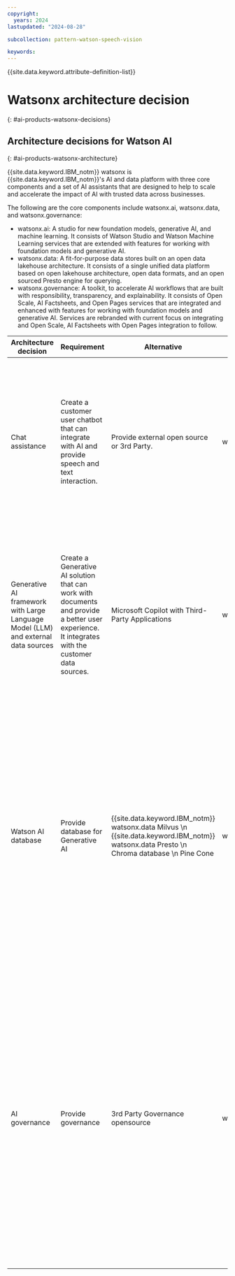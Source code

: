 ```yaml
---
copyright:
  years: 2024
lastupdated: "2024-08-28"

subcollection: pattern-watson-speech-vision

keywords:
---
```

{{site.data.keyword.attribute-definition-list}}

# Watsonx architecture decision
{: #ai-products-watsonx-decisions}

## Architecture decisions for Watson AI
{: #ai-products-watsonx-architecture}

{{site.data.keyword.IBM_notm}} watsonx is {{site.data.keyword.IBM_notm}}'s AI and data platform with three core components and a set of AI assistants that are designed to help to scale and accelerate the impact of AI with trusted data across businesses.

The following are the core components include watsonx.ai, watsonx.data, and watsonx.governance:

* watsonx.ai: A studio for new foundation models, generative AI, and machine learning. It consists of Watson Studio and Watson Machine Learning services that are extended with features for working with foundation models and generative AI.
* watsonx.data: A fit-for-purpose data stores built on an open data lakehouse architecture. It consists of a single unified data platform based on open lakehouse architecture, open data formats, and an open sourced Presto engine for querying.
* watsonx.governance: A toolkit, to accelerate AI workflows that are built with responsibility, transparency, and explainability. It consists of Open Scale, AI Factsheets, and Open Pages services that are integrated and enhanced with features for working with foundation models and generative AI. Services are rebranded with current focus on integrating and Open Scale, AI Factsheets with Open Pages integration to follow.

| Architecture decision                            | Requirement                                                                                                                      | Alternative                                                               | Decision  | Rationale                                                                                                                                                                                                                                                                                                                                                                                                 |
| ---------------------------------------------------------- | ------------------------------------------------------------------------------------------------------------------------------------------ | ----------------------------------------------------------------------------------- | ------------------- | ------------------------------------------------------------------------------------------------------------------------------------------------------------------------------------------------------------------------------------------------------------------------------------------------------------------------------------------------------------------------------------------------------------------- |
| Chat assistance                                            | Create a customer user chatbot that can integrate with AI and provide speech and text interaction.                                               | Provide external open source or 3rd Party.                                           | watsonx Assistant   | Designed to create exceptional customer service experiences, watsonx Assistant empowers everyone in the organization to build and deploy AI-powered virtual agents without writing a line of code.                                                                                                                                                                                                                  |
| Generative AI framework with Large Language Model (LLM) and external data sources | Create a Generative AI solution that can work with documents and provide a better user experience. It integrates with the customer data sources. | Microsoft Copilot with Third-Party Applications                                              | watsonx.ai          | A studio for new foundation models, generative AI, and machine learning. It's comprised of Watson Studio and Watson Machine Learning services that are extended with features for working with foundation models and generative AI.                                                                                                                                                                                  |
| Watson AI database                                      | Provide database for Generative AI                                                                                                         | {{site.data.keyword.IBM_notm}} watsonx.data Milvus \n {{site.data.keyword.IBM_notm}} watsonx.data Presto \n Chroma database \n Pine Cone | watsonx.data Milvus | Milvus is a vector database that stores, indexes, and manages massive embedding vectors that are developed by deep neural networks and other machine learning (ML) models. It is developed to empower embedding similarity search and AI applications. Milvus makes unstructured data search more accessible and consistent across various environments.                                      |
| AI governance                                              | Provide governance                                                                                                                         | 3rd Party Governance opensource                                                     | watsonx.Governance | Centralized governance to manage and monitor AI workflows that are built with responsibility, transparency and explainability.  It's comprised of Open Scale, AI Factsheets, and Open Pages services that are integrated and enhanced with features for working with foundation models and generative AI. Services will be rebranded with current focus on integrating and Open Scale and AI Factsheets with Open Pages. |
